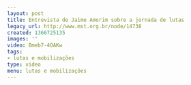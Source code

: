 ```yaml
---
layout: post
title: Entrevista de Jaime Amorim sobre a jornada de lutas
legacy_url: http://www.mst.org.br/node/14738
created: 1366725135
images: ''
video: Bmeb7-4OAKw
tags:
- lutas e mobilizações
type: video
menu: lutas e mobilizações
---
```



 
